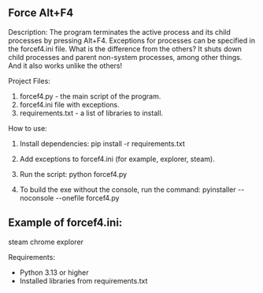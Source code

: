 Force Alt+F4
-------------

Description:
The program terminates the active process and its child processes by pressing Alt+F4.
Exceptions for processes can be specified in the forcef4.ini file.
What is the difference from the others? It shuts down child processes and parent non-system processes, among other things. And it also works unlike the others!

Project Files:
1. forcef4.py - the main script of the program.
2. forcef4.ini file with exceptions.
3. requirements.txt - a list of libraries to install.

How to use:
1. Install dependencies:
pip install -r requirements.txt

2. Add exceptions to forcef4.ini (for example, explorer, steam).

3. Run the script:
python forcef4.py

4. To build the exe without the console, run the command:
pyinstaller --noconsole --onefile forcef4.py

Example of forcef4.ini:
-------------------

steam
chrome explorer

Requirements:
- Python 3.13 or higher
- Installed libraries from requirements.txt
